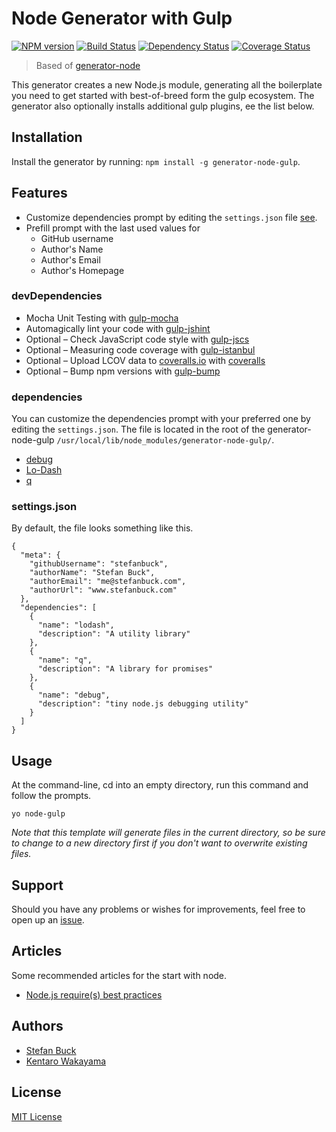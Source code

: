 # Node Generator with Gulp
[![NPM version][npm-image]][npm-url] [![Build Status][travis-image]][travis-url] [![Dependency Status][daviddm-url]][daviddm-image] [![Coverage Status][coveralls-image]][coveralls-url]

> Based of [generator-node](https://github.com/yeoman/generator-node)

This generator creates a new Node.js module, generating all the boilerplate you need to get started with best-of-breed form the gulp ecosystem. The generator also optionally installs additional gulp plugins, ee the list below.



## Installation

Install the generator by running: `npm install -g generator-node-gulp`.



## Features

- Customize dependencies prompt by editing the ```settings.json``` file [see](#dependencies).
- Prefill prompt with the last used values for
  - GitHub username
  - Author's Name
  - Author's Email
  - Author's Homepage

### devDependencies

- Mocha Unit Testing with [gulp-mocha](https://github.com/sindresorhus/gulp-mocha)
- Automagically lint your code with [gulp-jshint](https://github.com/spenceralger/gulp-jshint)
- Optional – Check JavaScript code style with [gulp-jscs](https://github.com/sindresorhus/gulp-jscs)
- Optional – Measuring code coverage with [gulp-istanbul](https://github.com/SBoudrias/gulp-istanbul)
- Optional – Upload LCOV data to [coveralls.io](http://coveralls.io) with [coveralls](https://github.com/cainus/node-coveralls)
- Optional – Bump npm versions with [gulp-bump](https://github.com/stevelacy/gulp-bump)

### dependencies

You can customize the dependencies prompt with your preferred one by editing the ```settings.json```. The file is located in the root of the generator-node-gulp ```/usr/local/lib/node_modules/generator-node-gulp/```.

- [debug](https://github.com/visionmedia/debug)
- [Lo-Dash](http://lodash.com/)
- [q](https://github.com/kriskowal/q)

### settings.json

By default, the file looks something like this.

```
{
  "meta": {
    "githubUsername": "stefanbuck",
    "authorName": "Stefan Buck",
    "authorEmail": "me@stefanbuck.com",
    "authorUrl": "www.stefanbuck.com"
  },
  "dependencies": [
    {
      "name": "lodash",
      "description": "A utility library"
    },
    {
      "name": "q",
      "description": "A library for promises"
    },
    {
      "name": "debug",
      "description": "tiny node.js debugging utility"
    }
  ]
}
```


## Usage

At the command-line, cd into an empty directory, run this command and follow the prompts.

```
yo node-gulp
```

_Note that this template will generate files in the current directory, so be sure to change to a new directory first if you don't want to overwrite existing files._



## Support

Should you have any problems or wishes for improvements, feel free to open up an [issue](https://github.com/youngmountain/generator-node-gulp/issues).


## Articles

Some recommended articles for the start with node.
- [Node.js require(s) best practices](http://www.mircozeiss.com/node-js-require-s-best-practices/)


## Authors
- [Stefan Buck](https://github.com/stefanbuck)
- [Kentaro Wakayama](https://github.com/kwakayama)



## License

[MIT License](http://en.wikipedia.org/wiki/MIT_License)

[npm-url]: https://npmjs.org/package/generator-node-gulp
[npm-image]: https://badge.fury.io/js/generator-node-gulp.svg
[travis-url]: https://travis-ci.org/youngmountain/generator-node-gulp
[travis-image]: https://travis-ci.org/youngmountain/generator-node-gulp.svg?branch=master
[daviddm-url]: https://david-dm.org/youngmountain/generator-node-gulp.svg?theme=shields.io
[daviddm-image]: https://david-dm.org/youngmountain/generator-node-gulp
[coveralls-url]: https://coveralls.io/r/youngmountain/generator-node-gulp
[coveralls-image]: https://coveralls.io/repos/youngmountain/generator-node-gulp/badge.png
